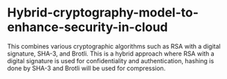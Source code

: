 # Hybrid-cryptography-model-to-enhance-security-in-cloud
This combines various cryptographic algorithms such as RSA with a digital signature, SHA-3, and Brotli. This is a hybrid approach where RSA with a digital signature is used for confidentiality and authentication, hashing is done by SHA-3 and Brotli will be used for compression. 
